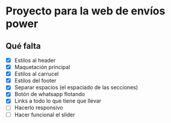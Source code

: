 # Proyecto para la web de envíos power

## Qué falta
- [X] Estilos al header
- [X] Maquetación principal
- [X] Estilos al carrucel
- [X] Estilos del footer
- [X] Separar espacios (el espaciado de las secciones)
- [X] Botón de whatsapp flotando
- [X] Links a todo lo que tiene que llevar
- [ ] Hacerlo responsivo
- [ ] Hacer funcional el slider